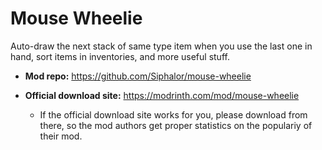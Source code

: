 ﻿
Mouse Wheelie
=============

<!-- %begin% descr -->
Auto-draw the next stack of same type item when you use the last one in hand,
sort items in inventories, and more useful stuff.
<!-- %endof% descr -->

<!-- %begin% meta -->

* __Mod repo:__
  https://github.com/Siphalor/mouse-wheelie

* __Official download site:__
  https://modrinth.com/mod/mouse-wheelie
  * If the official download site works for you, please download from there,
    so the mod authors get proper statistics on the populariy of their mod.

<!-- %endof% meta -->


